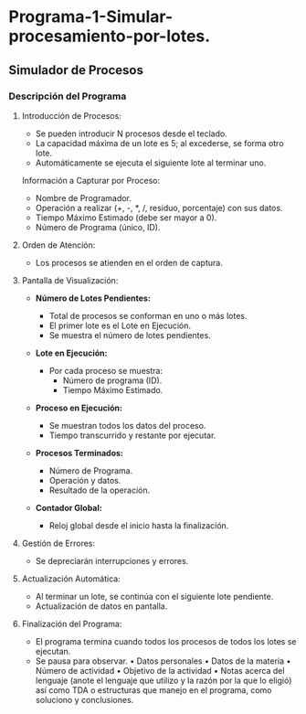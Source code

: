 # Programa-1-Simular-procesamiento-por-lotes.

## Simulador de Procesos

### Descripción del Programa

1. Introducción de Procesos:
   - Se pueden introducir N procesos desde el teclado.
   - La capacidad máxima de un lote es 5; al excederse, se forma otro lote.
   - Automáticamente se ejecuta el siguiente lote al terminar uno.

   Información a Capturar por Proceso:
   - Nombre de Programador.
   - Operación a realizar (+, -, *, /, residuo, porcentaje) con sus datos.
   - Tiempo Máximo Estimado (debe ser mayor a 0).
   - Número de Programa (único, ID).

2. Orden de Atención:
   - Los procesos se atienden en el orden de captura.

3. Pantalla de Visualización:
   - **Número de Lotes Pendientes:**
     - Total de procesos se conforman en uno o más lotes.
     - El primer lote es el Lote en Ejecución.
     - Se muestra el número de lotes pendientes.

   - **Lote en Ejecución:**
     - Por cada proceso se muestra:
       - Número de programa (ID).
       - Tiempo Máximo Estimado.

   - **Proceso en Ejecución:**
     - Se muestran todos los datos del proceso.
     - Tiempo transcurrido y restante por ejecutar.

   - **Procesos Terminados:**
     - Número de Programa.
     - Operación y datos.
     - Resultado de la operación.

   - **Contador Global:**
     - Reloj global desde el inicio hasta la finalización.

4. Gestión de Errores:
   - Se depreciarán interrupciones y errores.

5. Actualización Automática:
   - Al terminar un lote, se continúa con el siguiente lote pendiente.
   - Actualización de datos en pantalla.

6. Finalización del Programa:
   - El programa termina cuando todos los procesos de todos los lotes se ejecutan.
   - Se pausa para observar.
• Datos personales 
• Datos de la materia
• Número de actividad
• Objetivo de la actividad
• Notas acerca del lenguaje (anote el lenguaje que utilizo y la razón por la que lo eligió) así 
como TDA o estructuras que manejo en el programa, como soluciono y conclusiones. 
